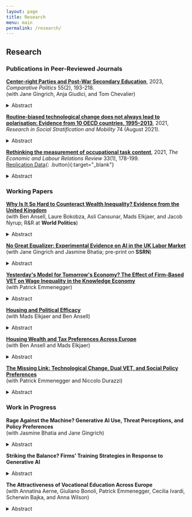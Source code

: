 ```yaml
---
layout: page
title: Research
menu: main
permalink: /research/
---
```


## Research

### Publications in Peer-Reviewed Journals
<p> </p>

**[Center-right Parties and Post-War Secondary Education](https://www.ingentaconnect.com/content/cuny/cp/pre-prints/content-jcpo2186)**, 2023, *Comparative Politics* 55(2), 193-218. \
(with Jane Gingrich, Anja Giudici, and Tom Chevalier) 
<details>
  <summary>Abstract</summary>
  
The massification of secondary schooling constitutes the key educational project of the first post-war period. However, the resulting educational structures differed in terms of streaming and standardisation. Despite their historical opposition, center-right parties contributed to shaping these reforms. They opposed standardisation because their distributive strategy rested on support from elites and middle classes. However, their stance on streaming varied. Centre-right parties supported streaming when they were linked to teachers and private providers who opposed comprehensive reforms, but supported de-streaming where such groups aligned with the left. The analysis suggests that common partisan distributive aims can materialize as varied public service reforms, due their intersection with the productive environment. This paper shows these outcomes by tracing reforms shaped by center-right parties in Bavaria, France, and Italy. 
</details>
<p> </p>  

**[Routine-biased technological change does not always lead to polarisation: Evidence from 10 OECD countries, 1995–2013](https://www.sciencedirect.com/science/article/abs/pii/S0276562421000433?via%3Dihub)**, 2021, *Research in Social Stratification and Mobility* 74 (August 2021).
<details>
  <summary>Abstract</summary>
  
This article deals with a central paradox in the occupational polarisation literature: most scholars accept that technological change is biased against routine-intensive occupations, but in many countries, we do not see the pattern of occupational polarisation that the theory usually predicts. I argue and show empirically using a dataset of 10 OECD countries between 1995 and 2013 that technological change is both routine-biased and skill-biased, but that the result of routine-biased technological change may be occupational upgrading rather than polar- isation. This is due to differences in occupational routine-wage hierarchies: only where routine occupations cluster around the middle of the wage distribution are we likely to see polarisation. Where routine occupations are concentrated near the bottom of the wage hierarchy, upgrading occupational change is the norm. Based on research on the US, the former has been widely assumed, but it does not hold true in all countries. Overall, this article shows that much previous work on routine-biased technological change and polarisation was built on premises that do not travel well. This underscores the importance of comparative research for building and testing robust general theories.
</details>
<p> </p>  

**[Rethinking the measurement of occupational task content](https://doi.org/10.1177/10353046211037095)**, 2021, *The Economic and Labour Relations Review* 33(1), 178-199. \
[Replication Data](https://doi.org/10.7910/DVN/JABYD7){: .button}{:target="_blank"}
<details>
  <summary>Abstract</summary>

Which tasks workers perform on their jobs is critical for how technological change plays out in the labour market. This crucial insight sparked a large literature on routine-biased technological change which argues that routine occupations with a high share of repetitive and codifiable tasks are at risk of being automated. This paper makes the case for rethinking how we operationalise occupational task content. Based on survey data from 27 European countries between 2000 and 2015, I construct novel measures of routine task intensity and task complexity at the ISCO-88 2-digit level. Comparing them to existing operationalisations, I show that the proposed indices lead to improvements in several critical areas. The task dimensions have a straightforward theoretical interpretation as they capture the essence of the routine-bias and skill-bias arguments and are operationalised to better align theory and measurement. Furthermore, my indices create new opportunities for research by allowing researchers to analyse within-occupation change and country-differences in occupational task content. My paper can therefore contribute to a more sociologically informed understanding of technological change. The indices will benefit both sociologists and labour economists in investigating the nature of recent employment trends in Europe and formulating policies to deal with these challenges.
</details>
<p> </p>


### Working Papers

**[Why Is It So Hard to Counteract Wealth Inequality? Evidence from the United Kingdom](https://matthiashaslberger.github.io/papers/Taxing_Inheritances_rev.pdf)** \
  (with Ben Ansell, Laure Bokobza, Asli Cansunar, Mads Elkjaer, and Jacob Nyrup; R&R at **World Politics**) 
<details>
  <summary>Abstract</summary>

It has long been established that education and income affect people's political efficacy. Surprisingly, the role of wealth has been largely neglected in this literature. In this paper, we argue that housing wealth performs an insurance function and is thereby associated with higher internal and external political efficacy. Using data from the UKHLS and a representative survey including an experiment that was administered in England and Wales, we document a sizeable and statistically significant positive association of housing wealth and perceived wealth with efficacy. However, this relationship is less robust to sample attrition than between efficacy and education or income. We furthermore investigate whether informing respondents about house price inequality affects their efficacy. Our information treatments show no effect on external efficacy, while the effect on internal efficacy depends on the respondent correctly understanding the information: comprehenders show higher efficacy and non-comprehenders exhibit lower efficacy, compared to the control group. This suggests that views of government responsiveness (external efficacy) are not easily manipulated, while for people's view of their own understanding of politics (internal efficacy), comprehension matters more than content of the information treatment, in accordance with self-efficacy theory. 
</details>
<p> </p> 

**[No Great Equalizer: Experimental Evidence on AI in the UK Labor Market](https://papers.ssrn.com/sol3/papers.cfm?abstract_id=4594466)** \
  (with Jane Gingrich and Jasmine Bhatia; pre-print on **SSRN**)
<details>
  <summary>Abstract</summary>

Generative artificial intelligence is already transforming how people work. There is an emerging consensus in early studies that it reduces inequalities in performance within specific occupational groups; however, the question of whether these results generalize to the labor market at large remains open. We conducted a pre-registered online experiment with a representative sample of the UK working-age population. We randomly assigned participants to treatments that encouraged or discouraged the use of ChatGPT and then asked them to complete a set of tasks of varying complexity and ambiguity. We find that exposure to ChatGPT increased productivity in all tasks, with greater benefits observed in more complex and less ambiguous tasks. ChatGPT did reduce performance inequality *within* occupational groups in most cases, but not *between* educational or occupational groups. Inequalities between younger and older workers even increased. This study indicates that generative AI has the potential to improve worker performance in a wide array of tasks, but the impact on aggregate inequalities is likely to depend on task-specific features and workers' characteristics.
</details>
<p> </p>

**[Yesterday's Model for Tomorrow's Economy? The Effect of Firm-Based VET on Wage Inequality in the Knowledge Economy](https://matthiashaslberger.github.io/papers/VET_KE_SER.pdf)** \
  (with Patrick Emmenegger)
<details>
  <summary>Abstract</summary>
    
Dual vocational education and training (VET) systems are said to have positive economic effects. However, recent contributions suggest that the rise of the knowledge economy undermines these positive effects because university-educated workers are better suited for the new knowledge-intensive jobs. This paper provides the first evidence on the effect of dual VET on wage inequality in mature knowledge economies. Using a new dataset on 37 advanced economies from 1996 to 2020, we find that dual VET remains associated with lower levels of wage inequality throughout the entire period. The rise of the knowledge economy is positively associated with wage inequality at low levels of dual VET. However, where the dual VET share is high, the rise of the knowledge economy further reduces wage inequality. Contrary to the fears often espoused in the literature, we find no evidence that the knowledge economy undermines the positive effects of dual VET.
</details>
<p> </p>

**[Housing and Political Efficacy](https://matthiashaslberger.github.io/papers/housing_efficacy.pdf)** \
  (with Mads Elkjaer and Ben Ansell) 
<details>
  <summary>Abstract</summary>
    
It has long been established that education and income affect people's political efficacy. Surprisingly, the role of wealth - in particular, housing wealth - has thus far been ignored in this literature. We theorise that housing performs several functions that increase political efficacy and test our arguments using data from three large representative surveys administered in the UK. We first argue that housing wealth provides a form of "self-insurance", which on the one hand facilitates civic engagement, and on the other hand raises people's stakes in the political process. In line with this argument, we find that homeowners, owners of more valuable houses, owners who have paid off their mortgage, and individuals who believe themselves to be higher in the housing wealth distribution all exhibit higher efficacy. Based on the literature on status expectations and the politics of resentment, we furthermore investigate whether intergenerational housing mobility affects political efficacy. However, we find no evidence that upward or downward intergenerational housing mobility affects efficacy beyond the first-order effect of homeownership. Finally, we study whether stronger local ties explain the higher efficacy of homeowners. Again, however, we find no evidence that length of tenancy in the area affects homeowners and renters differently. The results of this study show that housing - and by extension wealth more generally - constitutes a hitherto neglected but crucial determinant of political efficacy, chiefly by providing security which enables and incentivises engagement.
</details>
<p> </p> 

**[Housing Wealth and Tax Preferences Across Europe](https://matthiashaslberger.github.io/papers/housing_taxes.pdf)** \
  (with Ben Ansell and Mads Elkjaer)
<details>
  <summary>Abstract</summary>
    
Despite being much more unequally distributed than income, wealth as a determinant of political preferences has received comparatively little attention. We address this gap by studying how housing wealth – the bulk of private wealth for most ordinary citizens – affects attitudes towards the taxation of income, inheritance, capital gains, and wealth. We leverage data from 7 European countries from an original survey including a conjoint and an information experiment. We find that compared to renters, homeowners and children of homeowners prefer less progressive taxation of wealth and inheritances. We can further show that this effect is driven by homeowners who own their house outright, while homeowners with a mortgage have more moderate preferences. People who believe they are wealthy relative to others are likewise less supportive of progressive taxation. This supports a view of homeowners as rational economic actors who are particularly opposed to taxes that predominantly affect them. In the conjoint, we find that people favour progressive but overall lower taxes. Furthermore, when forced to choose between joint income and inheritance tax schedules, income tax takes precedence, even for homeowners. Overall, this paper provides a comprehensive investigation of housing wealth and tax preferences in Europe and contributes to an increasingly salient public and academic debate.
</details>
<p> </p>

**[The Missing Link: Technological Change, Dual VET, and Social Policy Preferences](https://matthiashaslberger.github.io/papers/VET_and_LMP_Preferences.pdf)** \
  (with Patrick Emmenegger and Niccolo Durazzi)
<details>
  <summary>Abstract</summary>
    
How does technological change affect social policy preferences? We advance the lively debate surrounding this question by focusing on the moderating role of education and training institutions. In particular, we develop a theoretical argument that foregrounds the role of dual VET systems. While existing literature would lead us to expect that dual VET systems increase demand for compensatory social policy and magnify the effect of automation risk on such demand, we contend that the opposite holds true. We hypothesize that dual VET systems weaken demand for compensatory social policy and dampen the effect of automation risk on demand for compensatory social policy through three non-mutually exclusive mechanisms that we refer to as (i) skill certification; (ii) material self-interest; and (iii) workplace socialization. Analyzing cross-national individual data from ESS, fine-grained data on individual educational background from the German ESS module as well as national-level OECD data on education and training systems, we find strong evidence in favor of our argument. The paper does not only advance the debate on social policy preferences in the age of automation but it also sheds new light on an old debate, namely the relationship between skill specificity and social policy preferences.
</details>  
<p> </p>

### Work in Progress

**Rage Against the Machine? Generative AI Use, Threat Perceptions, and Policy Preferences** \
  (with Jasmine Bhatia and Jane Gingrich)
<details>
  <summary>Abstract</summary>

Generative artificial intelligence is beginning to transform the world of work, reconfiguring economic and political inequalities in the process. Based on a pre-registered online experiment with a near-representative sample of 1,041 working-age adults from the UK we show that direct exposure to generative AI reduces worries about job prospects and leads to a more positive attitude towards the technology. We find that gender, education, and performance moderate the effect. AI use leads to more progressive social policy preferences, including support for retraining measures. An analysis of open-ended questions shows thoughtful engagement with the implications of AI and few signs of partisan cueing. This letter provides a first big-picture investigation of the political implications of generative AI and outlines the contours of a research agenda for scholars interested in the latest iteration of technological change.
</details>
<p> </p>

**Striking the Balance? Firms’ Training Strategies in Response to Generative AI** 
<details>
  <summary>Abstract</summary>

Practical learning from experts is key to the mastery of almost any job. It constitutes the backbone of collective skill formation systems and is equally crucial in systems emphasising on-the-job learning. Yet, generative AI threatens the complementary relationship between master and apprentice, senior and junior worker: tasks performed by entry-level workers with limited experience tend to be particularly exposed to substitution by AI. If these positions are replaced, skill development is impeded and overall workforce skill levels are likely to suffer in the medium- to long-term. This creates a dilemma for profit-maximising firms: automation may boost short-term productivity at the expense of long-term productivity growth. This paper studies how firms in Germany and the US navigate this challenge. Building on the Varieties of Capitalism literature, I argue that differences such as higher employee turnover and a greater emphasis on shareholder value incentivise American firms to prioritise AI adoption, while German firms maintain a stronger focus on training younger workers even if it means foregoing short-term gains. I test this argument empirically using data on job openings in sectors that are exposed to or sheltered from AI. This allows me to trace differential rates of change between the groups of occupations and across countries in a) the balance between junior and senior vacancies and b) the task composition of junior roles. Empirical support for my argument highlights a hitherto underappreciated potential long-term consequence of generative AI that may undermine its productivity-enhancing effects.

</details>
<p> </p>

**The Attractiveness of Vocational Education Across Europe** \
  (with Annatina Aerne, Giuliano Bonoli, Patrick Emmenegger, Cecilia Ivardi, Scherwin Bajka, and Anna Wilson)
<details>
  <summary>Abstract</summary>

Based on an original survey in 7 European countries, we aim to provide a comprehensive analysis of the determinants of the attractiveness of vocational education and training systems. 
</details>
<p> </p>
